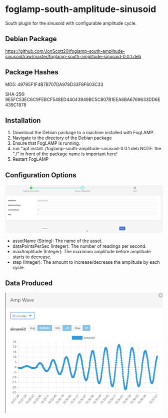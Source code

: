 # foglamp-south-amplitude-sinusoid
South plugin for the sinusoid with configurable amplitude cycle.

## Debian Package
https://github.com/JonScott20/foglamp-south-amplitude-sinusoid/raw/master/foglamp-south-amplitude-sinusoid-0.0.1.deb

## Package Hashes
MD5: 49795F1F4B7B707DA978D33F8F603C33

SHA-256: 9E5FC53EC6C9FEBCF548ED44043949BC5C807B1EEA6BA6769633DD6E439C1878

## Installation
1. Download the Debian package to a machine installed with FogLAMP.
2. Navigate to the directory of the Debian package
3. Ensure that FogLAMP is running.
4. run "apt install ./foglamp-south-amplitude-sinusoid-0.0.1.deb NOTE: the "./" in front of the package name is important here!
5. Restart FogLAMP

## Configuration Options
![image](https://raw.githubusercontent.com/JonScott20/foglamp-south-amplitude-sinusoid/master/images/AmpSinConfig-FogLAMP.png)
- assetName (String): The name of the asset.
- dataPointsPerSec (Integer): The number of readings per second.
- maxAmplitude (Integer): The maximum amplitude before amplitude starts to decrease.
- step (Integer): The amount to increase/decrease the amplitude by each cycle. 

## Data Produced
![image](https://github.com/JonScott20/foglamp-south-amplitude-sinusoid/blob/master/images/AmpWave-FogLAMP.png)
